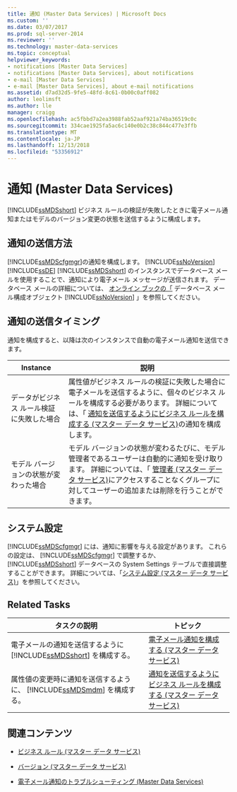 ```yaml
---
title: 通知 (Master Data Services) | Microsoft Docs
ms.custom: ''
ms.date: 03/07/2017
ms.prod: sql-server-2014
ms.reviewer: ''
ms.technology: master-data-services
ms.topic: conceptual
helpviewer_keywords:
- notifications [Master Data Services]
- notifications [Master Data Services], about notifications
- e-mail [Master Data Services]
- e-mail [Master Data Services], about e-mail notifications
ms.assetid: d7ad32d5-9fe5-48fd-8c61-0b00c0aff082
author: leolimsft
ms.author: lle
manager: craigg
ms.openlocfilehash: ac5fbbd7a2ea3988fab52aaf921a74ba36519c0c
ms.sourcegitcommit: 334cae1925fa5ac6c140e0b2c38c844c477e3ffb
ms.translationtype: MT
ms.contentlocale: ja-JP
ms.lasthandoff: 12/13/2018
ms.locfileid: "53356912"
---
```

# <a name="notifications-master-data-services"></a>通知 (Master Data Services)
  [!INCLUDE[ssMDSshort](../includes/ssmdsshort-md.md)] ビジネス ルールの検証が失敗したときに電子メール通知またはモデルのバージョン変更の状態を送信するように構成します。  
  
## <a name="how-notifications-are-sent"></a>通知の送信方法  
 [!INCLUDE[ssMDScfgmgr](../includes/ssmdscfgmgr-md.md)]の通知を構成します。  [!INCLUDE[ssNoVersion](../includes/ssnoversion-md.md)] [!INCLUDE[ssDE](../includes/ssde-md.md)]  [!INCLUDE[ssMDSshort](../includes/ssmdsshort-md.md)] のインスタンスでデータベース メールを使用することで、通知により電子メール メッセージが送信されます。 データベース メールの詳細については、 [オンライン ブックの「](../relational-databases/database-mail/database-mail-configuration-objects.md) データベース メール構成オブジェクト [!INCLUDE[ssNoVersion](../includes/ssnoversion-md.md)] 」を参照してください。  
  
## <a name="when-notifications-are-sent"></a>通知の送信タイミング  
 通知を構成すると、以降は次のインスタンスで自動の電子メール通知を送信できます。  
  
|Instance|説明|  
|--------------|-----------------|  
|データがビジネス ルール検証に失敗した場合|属性値がビジネス ルールの検証に失敗した場合に電子メールを送信するように、個々のビジネス ルールを構成する必要があります。 詳細については、「 [通知を送信するようにビジネス ルールを構成する (マスター データ サービス)](configure-business-rules-to-send-notifications-master-data-services.md)の通知を構成します。|  
|モデル バージョンの状態が変わった場合|モデル バージョンの状態が変わるたびに、モデル管理者であるユーザーは自動的に通知を受け取ります。 詳細については、「 [管理者 &#40;マスター データ サービス&#41;](../../2014/master-data-services/administrators-master-data-services.md)にアクセスすることなくグループに対してユーザーの追加または削除を行うことができます。|  
  
## <a name="system-settings"></a>システム設定  
 [!INCLUDE[ssMDScfgmgr](../includes/ssmdscfgmgr-md.md)] には、通知に影響を与える設定があります。 これらの設定は、 [!INCLUDE[ssMDScfgmgr](../includes/ssmdscfgmgr-md.md)] で調整するか、 [!INCLUDE[ssMDSshort](../includes/ssmdsshort-md.md)] データベースの System Settings テーブルで直接調整することができます。 詳細については、「[システム設定 &#40;マスター データ サービス&#41;](../../2014/master-data-services/system-settings-master-data-services.md)」を参照してください。  
  
## <a name="related-tasks"></a>Related Tasks  
  
|タスクの説明|トピック|  
|----------------------|-----------|  
|電子メールの通知を送信するように [!INCLUDE[ssMDSshort](../includes/ssmdsshort-md.md)] を構成する。|[電子メール通知を構成する (マスター データ サービス)](../../2014/master-data-services/configure-email-notifications-master-data-services.md)|  
|属性値の変更時に通知を送信するように、 [!INCLUDE[ssMDSmdm](../includes/ssmdsmdm-md.md)] を構成する。|[通知を送信するようにビジネス ルールを構成する (マスター データ サービス)](configure-business-rules-to-send-notifications-master-data-services.md)|  
  
## <a name="related-content"></a>関連コンテンツ  
  
-   [ビジネス ルール (マスター データ サービス)](../../2014/master-data-services/business-rules-master-data-services.md)  
  
-   [バージョン (マスター データ サービス)](../../2014/master-data-services/versions-master-data-services.md)  
  
-   [電子メール通知のトラブルシューティング (Master Data Services)](https://social.technet.microsoft.com/wiki/contents/articles/troubleshooting-email-notifications-master-data-services.aspx)  
  
  
